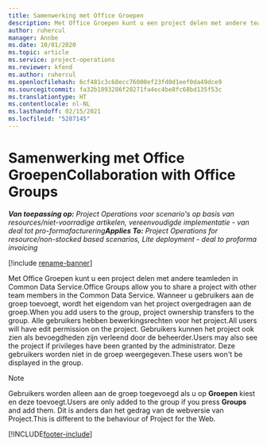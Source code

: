 ```yaml
---
title: Samenwerking met Office Groepen
description: Met Office Groepen kunt u een project delen met andere teamleden binnen Common Data Service.
author: ruhercul
manager: Annbe
ms.date: 10/01/2020
ms.topic: article
ms.service: project-operations
ms.reviewer: kfend
ms.author: ruhercul
ms.openlocfilehash: 6cf481c3c68ecc76000ef23fd0d1eef0da49dce9
ms.sourcegitcommit: fa32b1893286f20271fa4ec4be8fc68bd135f53c
ms.translationtype: HT
ms.contentlocale: nl-NL
ms.lasthandoff: 02/15/2021
ms.locfileid: "5287145"
---
```

# <a name="collaboration-with-office-groups"></a><span data-ttu-id="c0893-103">Samenwerking met Office Groepen</span><span class="sxs-lookup"><span data-stu-id="c0893-103">Collaboration with Office Groups</span></span>

<span data-ttu-id="c0893-104">_**Van toepassing op:** Project Operations voor scenario's op basis van resources/niet-voorradige artikelen, vereenvoudigde implementatie - van deal tot pro-formafacturering_</span><span class="sxs-lookup"><span data-stu-id="c0893-104">_**Applies To:** Project Operations for resource/non-stocked based scenarios, Lite deployment - deal to proforma invoicing_</span></span>

[!include [rename-banner](~/includes/cc-data-platform-banner.md)]

<span data-ttu-id="c0893-105">Met Office Groepen kunt u een project delen met andere teamleden in Common Data Service.</span><span class="sxs-lookup"><span data-stu-id="c0893-105">Office Groups allow you to share a project with other team members in the Common Data Service.</span></span> <span data-ttu-id="c0893-106">Wanneer u gebruikers aan de groep toevoegt, wordt het eigendom van het project overgedragen aan de groep.</span><span class="sxs-lookup"><span data-stu-id="c0893-106">When you add users to the group, project ownership transfers to the group.</span></span> <span data-ttu-id="c0893-107">Alle gebruikers hebben bewerkingsrechten voor het project.</span><span class="sxs-lookup"><span data-stu-id="c0893-107">All users will have edit permission on the project.</span></span> <span data-ttu-id="c0893-108">Gebruikers kunnen het project ook zien als bevoegdheden zijn verleend door de beheerder.</span><span class="sxs-lookup"><span data-stu-id="c0893-108">Users may also see the project if privileges have been granted by the administrator.</span></span> <span data-ttu-id="c0893-109">Deze gebruikers worden niet in de groep weergegeven.</span><span class="sxs-lookup"><span data-stu-id="c0893-109">These users won't be displayed in the group.</span></span>

> [!NOTE] 
> <span data-ttu-id="c0893-110">Gebruikers worden alleen aan de groep toegevoegd als u op **Groepen** kiest en deze toevoegt.</span><span class="sxs-lookup"><span data-stu-id="c0893-110">Users are only added to the group if you press **Groups** and add them.</span></span> <span data-ttu-id="c0893-111">Dit is anders dan het gedrag van de webversie van Project.</span><span class="sxs-lookup"><span data-stu-id="c0893-111">This is different to the behaviour of Project for the Web.</span></span> 



[!INCLUDE[footer-include](../includes/footer-banner.md)]